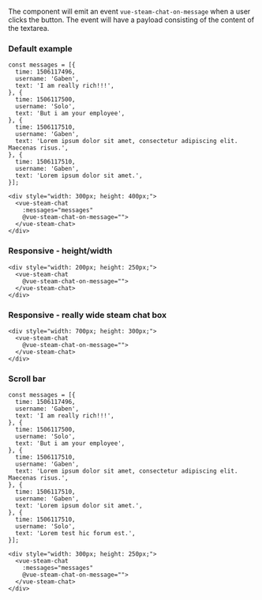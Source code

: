 The component will emit an event `vue-steam-chat-on-message` when a user clicks the button. The event will have a payload consisting of the content of the textarea.

### Default example

    const messages = [{
      time: 1506117496,
      username: 'Gaben',
      text: 'I am really rich!!!',
    }, {
      time: 1506117500,
      username: 'Solo',
      text: 'But i am your employee',
    }, {
      time: 1506117510,
      username: 'Gaben',
      text: 'Lorem ipsum dolor sit amet, consectetur adipiscing elit. Maecenas risus.',
    }, {
      time: 1506117510,
      username: 'Gaben',
      text: 'Lorem ipsum dolor sit amet.',
    }];

    <div style="width: 300px; height: 400px;">
      <vue-steam-chat
        :messages="messages"
        @vue-steam-chat-on-message="">
      </vue-steam-chat>
    </div>

### Responsive - height/width

    <div style="width: 200px; height: 250px;">
      <vue-steam-chat
        @vue-steam-chat-on-message="">
      </vue-steam-chat>
    </div>

### Responsive - really wide steam chat box

    <div style="width: 700px; height: 300px;">
      <vue-steam-chat
        @vue-steam-chat-on-message="">
      </vue-steam-chat>
    </div>

### Scroll bar

    const messages = [{
      time: 1506117496,
      username: 'Gaben',
      text: 'I am really rich!!!',
    }, {
      time: 1506117500,
      username: 'Solo',
      text: 'But i am your employee',
    }, {
      time: 1506117510,
      username: 'Gaben',
      text: 'Lorem ipsum dolor sit amet, consectetur adipiscing elit. Maecenas risus.',
    }, {
      time: 1506117510,
      username: 'Gaben',
      text: 'Lorem ipsum dolor sit amet.',
    }, {
      time: 1506117510,
      username: 'Solo',
      text: 'Lorem test hic forum est.',
    }];

    <div style="width: 300px; height: 250px;">
      <vue-steam-chat
        :messages="messages"
        @vue-steam-chat-on-message="">
      </vue-steam-chat>
    </div>

